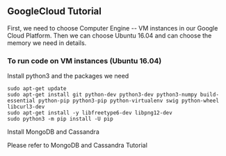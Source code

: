 ## GoogleCloud Tutorial

First, we need to choose Computer Engine -- VM instances in our Google Cloud Platform. Then we can choose Ubuntu 16.04 and can choose the memory we need in details.

### To run code on VM instances (Ubuntu 16.04)

Install python3 and the packages we need

    sudo apt-get update
    sudo apt-get install git python-dev python3-dev python3-numpy build-essential python-pip python3-pip python-virtualenv swig python-wheel libcurl3-dev
    sudo apt-get install -y libfreetype6-dev libpng12-dev
    sudo python3 -m pip install -U pip
 
 
Install MongoDB and Cassandra 

Please refer to MongoDB and Cassandra Tutorial

    
